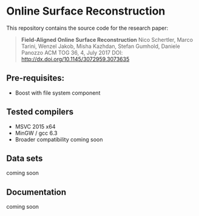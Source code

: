# Online Surface Reconstruction

This repository contains the source code for the research paper:
> **Field-Aligned Online Surface Reconstruction**
> Nico Schertler, Marco Tarini, Wenzel Jakob, Misha Kazhdan, Stefan Gumhold, Daniele Panozzo
> ACM TOG 36, 4, July 2017
> DOI: http://dx.doi.org/10.1145/3072959.3073635

## Pre-requisites:
* Boost with file system component

## Tested compilers
* MSVC 2015 x64
* MinGW / gcc 6.3
* Broader compatibility coming soon

## Data sets
coming soon

## Documentation
coming soon